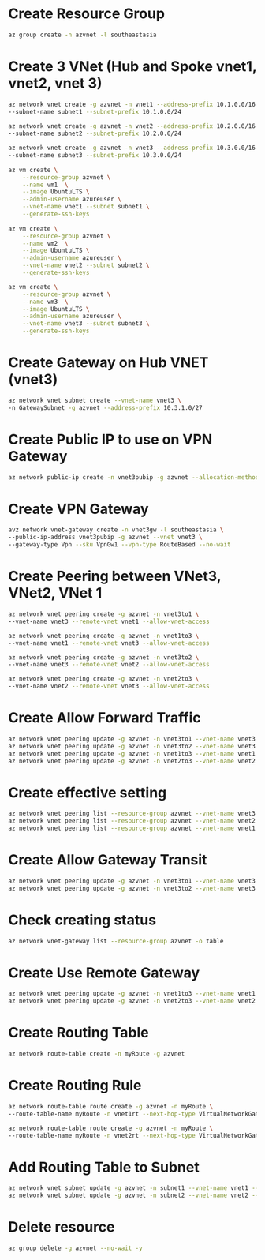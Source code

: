
# Create Resource Group
```bash
az group create -n azvnet -l southeastasia
```

# Create 3 VNet (Hub and Spoke vnet1, vnet2, vnet 3)
```bash
az network vnet create -g azvnet -n vnet1 --address-prefix 10.1.0.0/16 \
--subnet-name subnet1 --subnet-prefix 10.1.0.0/24
                            
az network vnet create -g azvnet -n vnet2 --address-prefix 10.2.0.0/16 \
--subnet-name subnet2 --subnet-prefix 10.2.0.0/24         

az network vnet create -g azvnet -n vnet3 --address-prefix 10.3.0.0/16 \
--subnet-name subnet3 --subnet-prefix 10.3.0.0/24
                            
az vm create \
    --resource-group azvnet \
    --name vm1  \
    --image UbuntuLTS \
    --admin-username azureuser \
    --vnet-name vnet1 --subnet subnet1 \
    --generate-ssh-keys 
    
az vm create \
    --resource-group azvnet \
    --name vm2  \
    --image UbuntuLTS \
    --admin-username azureuser \
    --vnet-name vnet2 --subnet subnet2 \
    --generate-ssh-keys

az vm create \
    --resource-group azvnet \
    --name vm3  \
    --image UbuntuLTS \
    --admin-username azureuser \
    --vnet-name vnet3 --subnet subnet3 \
    --generate-ssh-keys
```

# Create Gateway on Hub VNET (vnet3)
```bash
az network vnet subnet create --vnet-name vnet3 \
-n GatewaySubnet -g azvnet --address-prefix 10.3.1.0/27
```

# Create Public IP to use on VPN Gateway
```bash
az network public-ip create -n vnet3pubip -g azvnet --allocation-method Dynamic
```

# Create VPN Gateway
```bash
avz network vnet-gateway create -n vnet3gw -l southeastasia \
--public-ip-address vnet3pubip -g azvnet --vnet vnet3 \
--gateway-type Vpn --sku VpnGw1 --vpn-type RouteBased --no-wait
```

# Create Peering between VNet3, VNet2, VNet 1
```bash
az network vnet peering create -g azvnet -n vnet3to1 \
--vnet-name vnet3 --remote-vnet vnet1 --allow-vnet-access

az network vnet peering create -g azvnet -n vnet1to3 \
--vnet-name vnet1 --remote-vnet vnet3 --allow-vnet-access

az network vnet peering create -g azvnet -n vnet3to2 \
--vnet-name vnet3 --remote-vnet vnet2 --allow-vnet-access

az network vnet peering create -g azvnet -n vnet2to3 \
--vnet-name vnet2 --remote-vnet vnet3 --allow-vnet-access
```

# Create Allow Forward Traffic

```bash
az network vnet peering update -g azvnet -n vnet3to1 --vnet-name vnet3 --set allowForwardedTraffic=true
az network vnet peering update -g azvnet -n vnet3to2 --vnet-name vnet3 --set allowForwardedTraffic=true
az network vnet peering update -g azvnet -n vnet1to3 --vnet-name vnet1 --set allowForwardedTraffic=true
az network vnet peering update -g azvnet -n vnet2to3 --vnet-name vnet2 --set allowForwardedTraffic=true
```

# Create effective setting
```bash
az network vnet peering list --resource-group azvnet --vnet-name vnet3 -o table
az network vnet peering list --resource-group azvnet --vnet-name vnet2 -o table
az network vnet peering list --resource-group azvnet --vnet-name vnet1 -o table
```

# Create Allow Gateway Transit
```bash
az network vnet peering update -g azvnet -n vnet3to1 --vnet-name vnet3 --set allowGatewayTransit=true
az network vnet peering update -g azvnet -n vnet3to2 --vnet-name vnet3 --set allowGatewayTransit=true
```

# Check creating status
```bash
az network vnet-gateway list --resource-group azvnet -o table
```

# Create Use Remote Gateway
```bash
az network vnet peering update -g azvnet -n vnet1to3 --vnet-name vnet1 --set useRemoteGateways=true
az network vnet peering update -g azvnet -n vnet2to3 --vnet-name vnet2 --set useRemoteGateways=true
```

# Create Routing Table
```bash
az network route-table create -n myRoute -g azvnet
```

# Create Routing Rule
```bash
az network route-table route create -g azvnet -n myRoute \
--route-table-name myRoute -n vnet1rt --next-hop-type VirtualNetworkGateway --address-prefix 10.1.0.0/16

az network route-table route create -g azvnet -n myRoute \
--route-table-name myRoute -n vnet2rt --next-hop-type VirtualNetworkGateway --address-prefix 10.2.0.0/16
```

# Add Routing Table to Subnet
```bash
az network vnet subnet update -g azvnet -n subnet1 --vnet-name vnet1 --route-table myRoute
az network vnet subnet update -g azvnet -n subnet2 --vnet-name vnet2 --route-table myRoute
```
# Delete resource
```bash
az group delete -g azvnet --no-wait -y
```